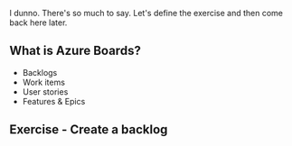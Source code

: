 I dunno. There's so much to say. Let's define the exercise and then come back here later.

## What is Azure Boards?

- Backlogs
- Work items
- User stories
- Features & Epics

## Exercise - Create a backlog